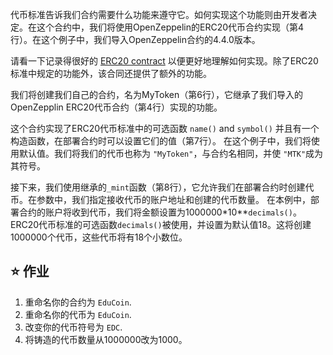 代币标准告诉我们合约需要什么功能来遵守它。如何实现这个功能则由开发者决定。在这个合约中，我们将使用OpenZeppelin的ERC20代币合约实现（第4行）。在这个例子中，我们导入OpenZeppelin合约的4.4.0版本。

请看一下记录得很好的 <a href="https://github.com/OpenZeppelin/openzeppelin-contracts/blob/master/contracts/token/ERC20/ERC20.sol" target="_blank">ERC20 contract</a> 以便更好地理解如何实现。除了ERC20标准中规定的功能外，该合同还提供了额外的功能。

我们将创建我们自己的合约，名为MyToken（第6行），它继承了我们导入的OpenZepplin ERC20代币合约（第4行）实现的功能。

这个合约实现了ERC20代币标准中的可选函数 `name()` and `symbol()` 并且有一个构造函数，在部署合约时可以设置它们的值（第7行）。
在这个例子中，我们将使用默认值。我们将我们的代币也称为 `"MyToken"`，与合约名相同，并使 `"MTK"`成为其符号。

接下来，我们使用继承的`_mint`函数（第8行），它允许我们在部署合约时创建代币。在参数中，我们指定接收代币的账户地址和创建的代币数量。
在本例中，部署合约的账户将收到代币，我们将金额设置为1000000*10**`decimals()`。ERC20代币标准的可选函数`decimals()`被使用，并设置为默认值18。这将创建1000000个代币，这些代币将有18个小数位。

## ⭐️ 作业
1. 重命名你的合约为 `EduCoin`.
2. 重命名你的代币为 `EduCoin`.
3. 改变你的代币符号为 `EDC`.
4. 将铸造的代币数量从1000000改为1000。
